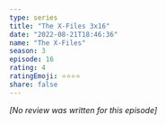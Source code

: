 ```yaml
---
type: series
title: "The X-Files 3x16"
date: "2022-08-21T18:46:36"
name: "The X-Files"
season: 3
episode: 16
rating: 4
ratingEmoji: ⭐️⭐️⭐️⭐️
share: false
---
```


_[No review was written for this episode]_
